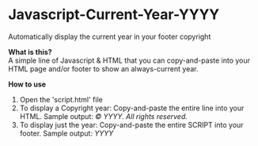 # Javascript-Current-Year-YYYY
Automatically display the current year in your footer copyright

<b>What is this?</b><br/>
A simple line of Javascript &amp; HTML that you can copy-and-paste into your HTML page and/or footer to show an always-current year.

<b>How to use</b>
<ol>
<li>Open the 'script.html' file</li>
<li>To display a Copyright year: Copy-and-paste the entire line into your HTML. Sample output: <em>&copy; YYYY. All rights reserved.</em></li>
<li>To display just the year: Copy-and-paste the entire SCRIPT into your footer. Sample output: <em>YYYY</em></li>
</ol>
